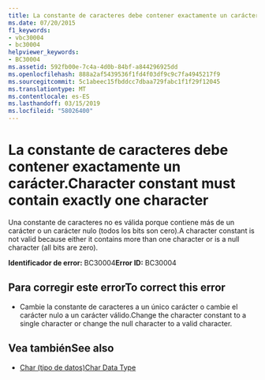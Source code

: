 ```yaml
---
title: La constante de caracteres debe contener exactamente un carácter.
ms.date: 07/20/2015
f1_keywords:
- vbc30004
- bc30004
helpviewer_keywords:
- BC30004
ms.assetid: 592fb00e-7c4a-4d0b-84bf-a844296925dd
ms.openlocfilehash: 888a2af5439536f1fd4f03df9c9c7fa4945217f9
ms.sourcegitcommit: 5c1abeec15fbddcc7dbaa729fabc1f1f29f12045
ms.translationtype: MT
ms.contentlocale: es-ES
ms.lasthandoff: 03/15/2019
ms.locfileid: "58026400"
---
```

# <a name="character-constant-must-contain-exactly-one-character"></a><span data-ttu-id="54413-102">La constante de caracteres debe contener exactamente un carácter.</span><span class="sxs-lookup"><span data-stu-id="54413-102">Character constant must contain exactly one character</span></span>
<span data-ttu-id="54413-103">Una constante de caracteres no es válida porque contiene más de un carácter o un carácter nulo (todos los bits son cero).</span><span class="sxs-lookup"><span data-stu-id="54413-103">A character constant is not valid because either it contains more than one character or is a null character (all bits are zero).</span></span>  
  
 <span data-ttu-id="54413-104">**Identificador de error:** BC30004</span><span class="sxs-lookup"><span data-stu-id="54413-104">**Error ID:** BC30004</span></span>  
  
## <a name="to-correct-this-error"></a><span data-ttu-id="54413-105">Para corregir este error</span><span class="sxs-lookup"><span data-stu-id="54413-105">To correct this error</span></span>  
  
-   <span data-ttu-id="54413-106">Cambie la constante de caracteres a un único carácter o cambie el carácter nulo a un carácter válido.</span><span class="sxs-lookup"><span data-stu-id="54413-106">Change the character constant to a single character or change the null character to a valid character.</span></span>  
  
## <a name="see-also"></a><span data-ttu-id="54413-107">Vea también</span><span class="sxs-lookup"><span data-stu-id="54413-107">See also</span></span>

- [<span data-ttu-id="54413-108">Char (tipo de datos)</span><span class="sxs-lookup"><span data-stu-id="54413-108">Char Data Type</span></span>](../../visual-basic/language-reference/data-types/char-data-type.md)
